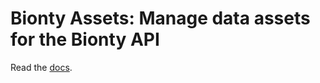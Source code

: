 # Bionty Assets: Manage data assets for the Bionty API

Read the [docs](https://lamin.ai/bionty-assets).
